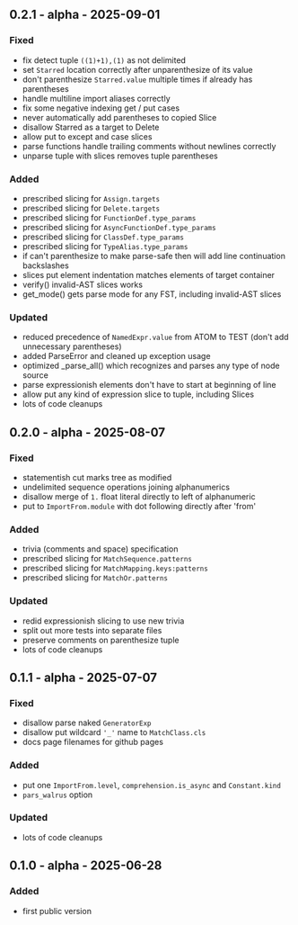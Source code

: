 ## 0.2.1 - alpha - 2025-09-01

### Fixed

- fix detect tuple `((1)+1),(1)` as not delimited
- set `Starred` location correctly after unparenthesize of its value
- don't parenthesize `Starred.value` multiple times if already has parentheses
- handle multiline import aliases correctly
- fix some negative indexing get / put cases
- never automatically add parentheses to copied Slice
- disallow Starred as a target to Delete
- allow put to except and case slices
- parse functions handle trailing comments without newlines correctly
- unparse tuple with slices removes tuple parentheses

### Added

- prescribed slicing for `Assign.targets`
- prescribed slicing for `Delete.targets`
- prescribed slicing for `FunctionDef.type_params`
- prescribed slicing for `AsyncFunctionDef.type_params`
- prescribed slicing for `ClassDef.type_params`
- prescribed slicing for `TypeAlias.type_params`
- if can't parenthesize to make parse-safe then will add line continuation backslashes
- slices put element indentation matches elements of target container
- verify() invalid-AST slices works
- get_mode() gets parse mode for any FST, including invalid-AST slices

### Updated

- reduced precedence of `NamedExpr.value` from ATOM to TEST (don't add unnecessary parentheses)
- added ParseError and cleaned up exception usage
- optimized _parse_all() which recognizes and parses any type of node source
- parse expressionish elements don't have to start at beginning of line
- allow put any kind of expression slice to tuple, including Slices
- lots of code cleanups


## 0.2.0 - alpha - 2025-08-07

### Fixed

- statementish cut marks tree as modified
- undelimited sequence operations joining alphanumerics
- disallow merge of `1.` float literal directly to left of alphanumeric
- put to `ImportFrom.module` with dot following directly after 'from'

### Added

- trivia (comments and space) specification
- prescribed slicing for `MatchSequence.patterns`
- prescribed slicing for `MatchMapping.keys:patterns`
- prescribed slicing for `MatchOr.patterns`

### Updated

- redid expressionish slicing to use new trivia
- split out more tests into separate files
- preserve comments on parenthesize tuple
- lots of code cleanups


## 0.1.1 - alpha - 2025-07-07

### Fixed

- disallow parse naked `GeneratorExp`
- disallow put wildcard `'_'` name to `MatchClass.cls`
- docs page filenames for github pages

### Added

- put one `ImportFrom.level`, `comprehension.is_async` and `Constant.kind`
- `pars_walrus` option

### Updated

- lots of code cleanups

## 0.1.0 - alpha - 2025-06-28

### Added

- first public version
